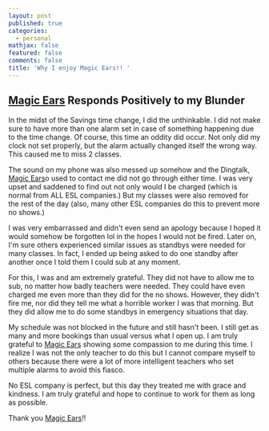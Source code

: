 ```yaml
---
layout: post
published: true
categories:
  - personal
mathjax: false
featured: false
comments: false
title: 'Why I enjoy Magic Ears!! '
---
```

## [Magic Ears](https://t.mmears.com/?referralCode=T128464) Responds Positively to my Blunder

In the midst of the Savings time change, I did the unthinkable.  I did not make sure to have more than one alarm set in case of something happening due to the time change.  Of course, this time an oddity did occur.  Not only did my clock not set properly, but the alarm actually changed itself the wrong way.  This caused me to miss 2 classes.

The sound on my phone was also messed up somehow and the Dingtalk, [Magic Ears](https://t.mmears.com/?referralCode=T128464)o used to contact me did not go through either time.  I was very upset and saddened to find out not only would I be charged (which is normal from ALL ESL companies.)  But my classes were also removed for the rest of the day (also, many other ESL companies do this to prevent more no shows.)

I was very embarrassed and didn't even send an apology because I hoped it would somehow be forgotten lol in the hopes I would not be fired.  Later on, I'm sure others experienced similar issues as standbys were needed for many classes.  In fact, I ended up being asked to do one standby after another once I told them I could sub at any moment.

For this, I was and am extremely grateful.  They did not have to allow me to sub, no matter how badly teachers were needed.  They could have even charged me even more than they did for the no shows.  However, they didn't fire me, nor did they tell me what a horrible worker I was that morning.  But they did allow me to do some standbys in emergency situations that day.  

My schedule was not blocked in the future and still hasn't been.  I still get as many and more bookings than usual versus what I open up. I am truly grateful to [Magic Ears](https://t.mmears.com/?referralCode=T128464) showing some compassion to me during this time.  I realize I was not the only teacher to do this but I cannot compare myself to others because there were a lot of more intelligent teachers who set multiple alarms to avoid this fiasco.

No ESL company is perfect, but this day they treated me with grace and kindness.  I am truly grateful and hope to continue to work for them as long as possible. 

Thank you [Magic Ears](https://t.mmears.com/?referralCode=T128464)!!
